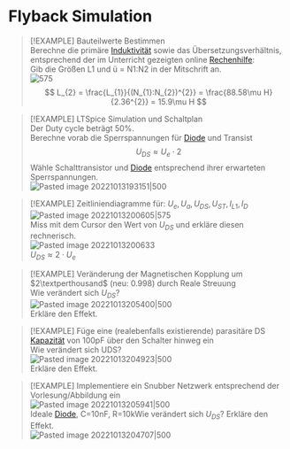 # Flyback Simulation

> [!EXAMPLE] Bauteilwerte Bestimmen  
>Berechne die primäre [Induktivität](../../Elektrotechnik/Induktivität.md) sowie das Übersetzungsverhältnis, entsprechend der im Unterricht gezeigten online [Rechenhilfe](http://schmidt-walter-schaltnetzteile.de/smps/spw_smps.html):  
>Gib die Größen L1 und ü = N1:N2 in der Mitschrift an.  
> ![575](../assets/SperrwandlerIMG2.png)
>$$
>L_{2} = \frac{L_{1}}{(N_{1}:N_{2})^{2}} = \frac{88.58\mu H}{2.36^{2}} = 15.9\mu H
>$$
 

> [!EXAMPLE] LTSpice Simulation und Schaltplan  
> Der Duty cycle beträgt 50%.  
> Berechne vorab die Sperrspannungen für [Diode](../Halbleiter/Diode.md) und Transist
> $$
> U_{DS} \approx U_{e}\cdot 2
> $$
> Wähle Schalttransistor und [Diode](../Halbleiter/Diode.md) entsprechend ihrer erwarteten Sperrspannungen.  
> ![Pasted image 20221013193151|500](Pasted%20image%2020221013193151.png)
 

> [!EXAMPLE] Zeitliniendiagramme für: $U_{e}, U_{a},U_{DS},U_{ST}, I_{L1}, I_{D}$  
> ![Pasted image 20221013200605|575](Pasted%20image%2020221013200605.png)  
> Miss mit dem Cursor den Wert von $U_{DS}$ und erkläre diesen rechnerisch.  
> ![Pasted image 20221013200633](Pasted%20image%2020221013200633.png)  
> $U_{DS}\approx 2\cdot U_{e}$
 

> [!EXAMPLE] Veränderung der Magnetischen Kopplung um $2\textperthousand$ (neu: $0.998$) durch Reale Streuung  
> Wie verändert sich $U_{DS}$?  
> ![Pasted image 20221013205400|500](Pasted%20image%2020221013205400.png)  
> Erkläre den Effekt.
 

> [!EXAMPLE] Füge eine (realebenfalls existierende) parasitäre DS [Kapazität](../../Elektrotechnik/Kapazität.md) von 100pF über den Schalter hinweg ein  
> Wie verändert sich UDS?  
> ![Pasted image 20221013204923|500](Pasted%20image%2020221013204923.png)  
> Erkläre den Effekt.
 

> [!EXAMPLE] Implementiere ein Snubber Netzwerk entsprechend der Vorlesung/Abbildung ein  
> ![Pasted image 20221013205941|500](Pasted%20image%2020221013205941.png)  
> Ideale [Diode](../Halbleiter/Diode.md), C=10nF, R=10kWie verändert sich $U_{DS}$? Erkläre den Effekt.  
> ![Pasted image 20221013204707|500](Pasted%20image%2020221013204707.png)
